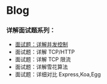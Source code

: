 # Blog

### 详解面试题系列：
* [面试题：详解并发控制](https://github.com/aydenuse/blog/tree/main/note/concurrent)
* 面试题：详解 TCP/HTTP
* 面试题：详解 TCP 限流
* 面试题：详解雪花算法
* 面试题：详细对比 Express,Koa,Egg



